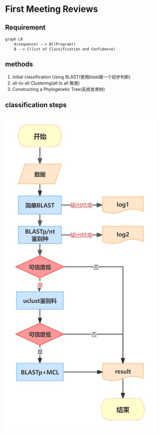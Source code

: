 # First Meeting Reviews

## Requirement

```mermaid
graph LR
	A(sequence) --> B((Program))
	B --> C(list of Classification and Confidence)
```

## methods

1. Initial classification Using BLAST(使用blast做一个初步判断)
2. all-to-all Clustering(all to all 聚类)
3. Constructing a Phylogenetic Tree(系统发育树)

## classification steps

![steps](./img/业务流程.jpg)
